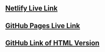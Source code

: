 ## [Netlify Live Link](https://curious-alpaca-7686d2.netlify.app/)
## [GitHub Pages Live Link](https://nprameelapydi.github.io/alab-react-fashion-blog/)
## [GitHub Link of HTML Version](https://github.com/nPrameelaPydi/alab-react-fashion-blog)